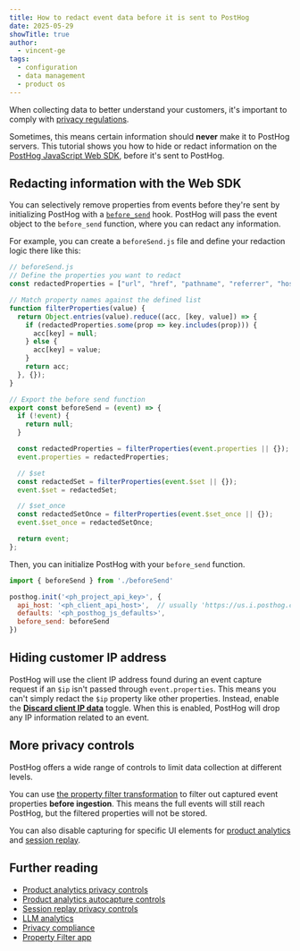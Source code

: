 ```yaml
---
title: How to redact event data before it is sent to PostHog
date: 2025-05-29
showTitle: true
author:
  - vincent-ge
tags:
  - configuration
  - data management
  - product os
---
```


When collecting data to better understand your customers, it's important to comply with [privacy regulations](/docs/privacy). 

Sometimes, this means certain information should **never** make it to PostHog servers. This tutorial shows you how to hide or redact information on the [PostHog JavaScript Web SDK](/docs/libraries/js), before it's sent to PostHog.

## Redacting information with the Web SDK

You can selectively remove properties from events before they're sent by initializing PostHog with a [`before_send`](/docs/libraries/js/features#redacting-information-in-events) hook. PostHog will pass the event object to the `before_send` function, where you can redact any information.

For example, you can create a `beforeSend.js` file and define your redaction logic there like this:

```js file=beforeSend.js
// beforeSend.js
// Define the properties you want to redact
const redactedProperties = ["url", "href", "pathname", "referrer", "host", "user_agent"];

// Match property names against the defined list
function filterProperties(value) {
  return Object.entries(value).reduce((acc, [key, value]) => {
    if (redactedProperties.some(prop => key.includes(prop))) {
      acc[key] = null;
    } else {
      acc[key] = value;
    }
    return acc;
  }, {});
}

// Export the before send function
export const beforeSend = (event) => {
  if (!event) {
    return null;
  }

  const redactedProperties = filterProperties(event.properties || {});
  event.properties = redactedProperties;

  // $set
  const redactedSet = filterProperties(event.$set || {});
  event.$set = redactedSet;

  // $set_once
  const redactedSetOnce = filterProperties(event.$set_once || {});
  event.$set_once = redactedSetOnce;

  return event;
};
```

Then, you can initialize PostHog with your `before_send` function.

```js
import { beforeSend } from './beforeSend'

posthog.init('<ph_project_api_key>', {
  api_host: '<ph_client_api_host>',  // usually 'https://us.i.posthog.com' or 'https://eu.i.posthog.com'
  defaults: '<ph_posthog_js_defaults>', 
  before_send: beforeSend
})
```

## Hiding customer IP address

PostHog will use the client IP address found during an event capture request if an `$ip` isn't passed through `event.properties`. This means you can't simply redact the `$ip` property like other properties. Instead, enable the [**Discard client IP data**](https://us.posthog.com/settings/environment#datacapture) toggle. When this is enabled, PostHog will drop any IP information related to an event.

## More privacy controls

PostHog offers a wide range of controls to limit data collection at different levels.

You can use [the property filter transformation](/tutorials/property-filter) to filter out captured event properties **before ingestion**. This means the full events will still reach PostHog, but the filtered properties will not be stored.

You can also disable capturing for specific UI elements for [product analytics](/docs/product-analytics/privacy) and [session replay](/docs/session-replay/privacy).

## Further reading

- [Product analytics privacy controls](/docs/product-analytics/privacy)
- [Product analytics autocapture controls](/docs/product-analytics/autocapture#configuring-autocapture)
- [Session replay privacy controls](/docs/session-replay/privacy)
- [LLM analytics](/docs/llm-analytics/privacy-mode)
- [Privacy compliance](/docs/privacy)
- [Property Filter app](/tutorials/property-filter)